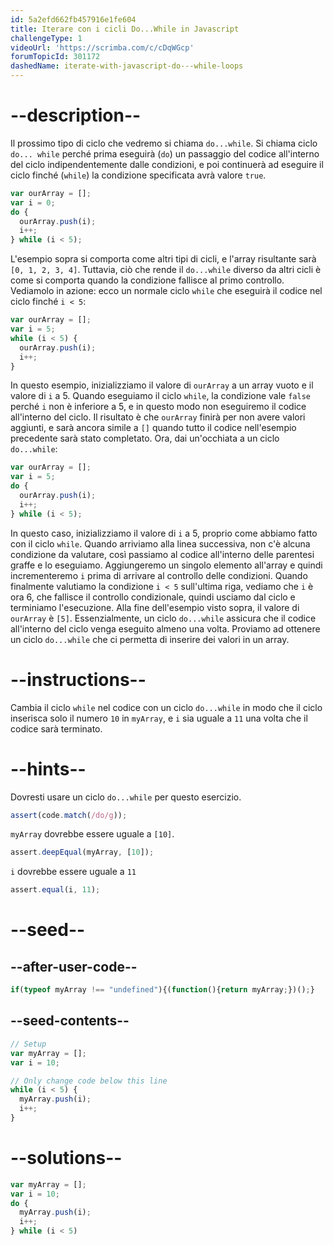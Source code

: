 ```yaml
---
id: 5a2efd662fb457916e1fe604
title: Iterare con i cicli Do...While in Javascript
challengeType: 1
videoUrl: 'https://scrimba.com/c/cDqWGcp'
forumTopicId: 301172
dashedName: iterate-with-javascript-do---while-loops
---
```


# --description--

Il prossimo tipo di ciclo che vedremo si chiama `do...while`. Si chiama ciclo `do... while` perché prima eseguirà (`do`) un passaggio del codice all'interno del ciclo indipendentemente dalle condizioni, e poi continuerà ad eseguire il ciclo finché (`while`) la condizione specificata avrà valore `true`.

```js
var ourArray = [];
var i = 0;
do {
  ourArray.push(i);
  i++;
} while (i < 5);
```

L'esempio sopra si comporta come altri tipi di cicli, e l'array risultante sarà `[0, 1, 2, 3, 4]`. Tuttavia, ciò che rende il `do...while` diverso da altri cicli è come si comporta quando la condizione fallisce al primo controllo. Vediamolo in azione: ecco un normale ciclo `while` che eseguirà il codice nel ciclo finché `i < 5`:

```js
var ourArray = []; 
var i = 5;
while (i < 5) {
  ourArray.push(i);
  i++;
}
```

In questo esempio, inizializziamo il valore di `ourArray` a un array vuoto e il valore di `i` a 5. Quando eseguiamo il ciclo `while`, la condizione vale `false` perché `i` non è inferiore a 5, e in questo modo non eseguiremo il codice all'interno del ciclo. Il risultato è che `ourArray` finirà per non avere valori aggiunti, e sarà ancora simile a `[]` quando tutto il codice nell'esempio precedente sarà stato completato. Ora, dai un'occhiata a un ciclo `do...while`:

```js
var ourArray = []; 
var i = 5;
do {
  ourArray.push(i);
  i++;
} while (i < 5);
```

In questo caso, inizializziamo il valore di `i` a 5, proprio come abbiamo fatto con il ciclo `while`. Quando arriviamo alla linea successiva, non c'è alcuna condizione da valutare, così passiamo al codice all'interno delle parentesi graffe e lo eseguiamo. Aggiungeremo un singolo elemento all'array e quindi incrementeremo `i` prima di arrivare al controllo delle condizioni. Quando finalmente valutiamo la condizione `i < 5` sull'ultima riga, vediamo che `i` è ora 6, che fallisce il controllo condizionale, quindi usciamo dal ciclo e terminiamo l'esecuzione. Alla fine dell'esempio visto sopra, il valore di `ourArray` è `[5]`. Essenzialmente, un ciclo `do...while` assicura che il codice all'interno del ciclo venga eseguito almeno una volta. Proviamo ad ottenere un ciclo `do...while` che ci permetta di inserire dei valori in un array.

# --instructions--

Cambia il ciclo `while` nel codice con un ciclo `do...while` in modo che il ciclo inserisca solo il numero `10` in `myArray`, e `i` sia uguale a `11` una volta che il codice sarà terminato.

# --hints--

Dovresti usare un ciclo `do...while` per questo esercizio.

```js
assert(code.match(/do/g));
```

`myArray` dovrebbe essere uguale a `[10]`.

```js
assert.deepEqual(myArray, [10]);
```

`i` dovrebbe essere uguale a `11`

```js
assert.equal(i, 11);
```

# --seed--

## --after-user-code--

```js
if(typeof myArray !== "undefined"){(function(){return myArray;})();}
```

## --seed-contents--

```js
// Setup
var myArray = [];
var i = 10;

// Only change code below this line
while (i < 5) {
  myArray.push(i);
  i++;
}
```

# --solutions--

```js
var myArray = [];
var i = 10;
do {
  myArray.push(i);
  i++;
} while (i < 5)
```
